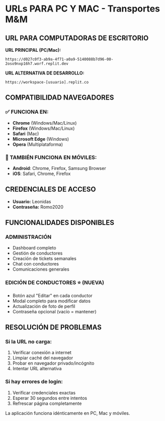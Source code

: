 # URLs PARA PC Y MAC - Transportes M&M

## URL PARA COMPUTADORAS DE ESCRITORIO

**URL PRINCIPAL (PC/Mac):**
```
https://d027c0f3-ab9a-4f71-a0a9-5140088b7d96-00-2oso9nxp16h7.worf.replit.dev
```

**URL ALTERNATIVA DE DESARROLLO:**
```
https://workspace-[usuario].replit.co
```

## COMPATIBILIDAD NAVEGADORES

### ✅ FUNCIONA EN:
- **Chrome** (Windows/Mac/Linux)
- **Firefox** (Windows/Mac/Linux) 
- **Safari** (Mac)
- **Microsoft Edge** (Windows)
- **Opera** (Multiplataforma)

### 📱 TAMBIÉN FUNCIONA EN MÓVILES:
- **Android**: Chrome, Firefox, Samsung Browser
- **iOS**: Safari, Chrome, Firefox

## CREDENCIALES DE ACCESO

- **Usuario:** Leonidas  
- **Contraseña:** Romo2020

## FUNCIONALIDADES DISPONIBLES

### ADMINISTRACIÓN
- Dashboard completo
- Gestión de conductores
- Creación de tickets semanales
- Chat con conductores
- Comunicaciones generales

### EDICIÓN DE CONDUCTORES ⭐ (NUEVA)
- Botón azul "Editar" en cada conductor
- Modal completo para modificar datos
- Actualización de foto de perfil
- Contraseña opcional (vacío = mantener)

## RESOLUCIÓN DE PROBLEMAS

### Si la URL no carga:
1. Verificar conexión a internet
2. Limpiar caché del navegador
3. Probar en navegador privado/incógnito
4. Intentar URL alternativa

### Si hay errores de login:
1. Verificar credenciales exactas
2. Esperar 30 segundos entre intentos
3. Refrescar página completamente

La aplicación funciona idénticamente en PC, Mac y móviles.